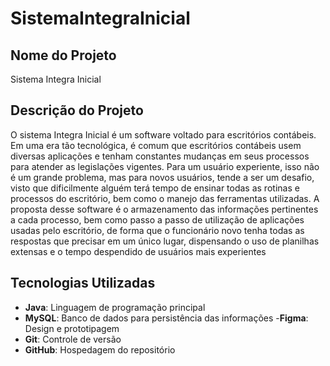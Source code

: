 # SistemaIntegraInicial

## Nome do Projeto
Sistema Integra Inicial

## Descrição do Projeto
O sistema Integra Inicial é um software voltado para escritórios contábeis.
Em uma era tão tecnológica, é comum que escritórios contábeis usem diversas aplicações e tenham constantes mudanças em seus processos para atender as legislações vigentes. Para um usuário experiente, isso não é um grande problema, mas para novos usuários, tende a ser um desafio, visto que dificilmente alguém terá tempo de ensinar todas as rotinas e processos do escritório, bem como o manejo das ferramentas utilizadas. A proposta desse software é o armazenamento das informações pertinentes a cada processo, bem como passo a passo de utilização de aplicações usadas pelo escritório, de forma que o funcionário novo tenha todas as respostas que precisar em um único lugar, dispensando o uso de planilhas extensas e o tempo despendido de usuários mais experientes

## Tecnologias Utilizadas
- **Java**: Linguagem de programação principal
- **MySQL**: Banco de dados para persistência das informações
-**Figma**: Design e prototipagem
- **Git**: Controle de versão
- **GitHub**: Hospedagem do repositório
